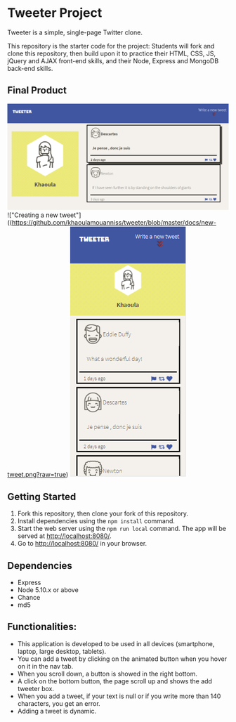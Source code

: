 # Tweeter Project

Tweeter is a simple, single-page Twitter clone.

This repository is the starter code for the project: Students will fork and clone this repository, then build upon it to practice their HTML, CSS, JS, jQuery and AJAX front-end skills, and their Node, Express and MongoDB back-end skills.

## Final Product

!["My tweet page, shows the existing tweets"](https://github.com/khaoulamouanniss/tweeter/blob/master/docs/tweets.png?raw=true)
!["Creating a new tweet"]((https://github.com/khaoulamouanniss/tweeter/blob/master/docs/new-tweet.png?raw=true)
!["The tweet app on a smartphone"](https://github.com/khaoulamouanniss/tweeter/blob/master/docs/smartphone-tweet.png?raw=true)


## Getting Started

1. Fork this repository, then clone your fork of this repository.
2. Install dependencies using the `npm install` command.
3. Start the web server using the `npm run local` command. The app will be served at <http://localhost:8080/>.
4. Go to <http://localhost:8080/> in your browser.

## Dependencies

- Express
- Node 5.10.x or above
- Chance
- md5

## Functionalities:

- This application is developed to be used in all devices (smartphone, laptop, large desktop, tablets).
- You can add a tweet by clicking on the animated button when you hover on it in the nav tab.
- When you scroll down, a button is showed in the right bottom.
- A click on the bottom button, the page scroll up and shows the add tweeter box.
- When you add a tweet, if your text is null or if you write more than 140 characters, you get an error.
- Adding a tweet is dynamic.
